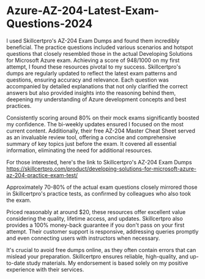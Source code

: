 # Azure-AZ-204-Latest-Exam-Questions-2024
I used Skillcertpro's AZ-204 Exam Dumps and found them incredibly beneficial. The practice questions included various scenarios and hotspot questions that closely resembled those in the actual Developing Solutions for Microsoft Azure exam. Achieving a score of 948/1000 on my first attempt, I found these resources pivotal to my success. Skillcertpro's dumps are regularly updated to reflect the latest exam patterns and questions, ensuring accuracy and relevance. Each question was accompanied by detailed explanations that not only clarified the correct answers but also provided insights into the reasoning behind them, deepening my understanding of Azure development concepts and best practices.

Consistently scoring around 80% on their mock exams significantly boosted my confidence. The bi-weekly updates ensured I focused on the most current content. Additionally, their free AZ-204 Master Cheat Sheet served as an invaluable review tool, offering a concise and comprehensive summary of key topics just before the exam. It covered all essential information, eliminating the need for additional resources.

For those interested, here's the link to Skillcertpro's AZ-204 Exam Dumps https://skillcertpro.com/product/developing-solutions-for-microsoft-azure-az-204-practice-exam-test/

Approximately 70-80% of the actual exam questions closely mirrored those in Skillcertpro's practice tests, as confirmed by colleagues who also took the exam.

Priced reasonably at around $20, these resources offer excellent value considering the quality, lifetime access, and updates. Skillcertpro also provides a 100% money-back guarantee if you don't pass on your first attempt. Their customer support is responsive, addressing queries promptly and even connecting users with instructors when necessary.

It's crucial to avoid free dumps online, as they often contain errors that can mislead your preparation. Skillcertpro ensures reliable, high-quality, and up-to-date study materials. My endorsement is based solely on my positive experience with their services.

